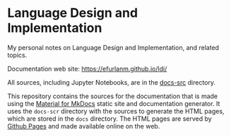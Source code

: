 # Language Design and Implementation

My personal notes on Language Design and Implementation, and related topics.

Documentation web site: <https://efurlanm.github.io/ldi/>

All sources, including Jupyter Notebooks, are in the [docs-src](docs-src) directory.

This repository contains the sources for the documentation that is made using the [Material for MkDocs](https://squidfunk.github.io/mkdocs-material/) static site and documentation generator. It uses the `docs-scr` directory with the sources to generate the HTML pages, which are stored in the `docs` directory. The HTML pages are served by [Github Pages](https://pages.github.com/) and made available online on the web.
